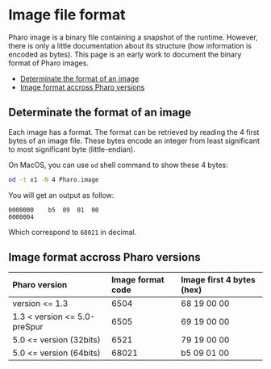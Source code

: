 # Image file format
Pharo image is a binary file containing a snapshot of the runtime.
However, there is only a little documentation about its structure (how information is encoded as bytes).
This page is an early work to document the binary format of Pharo images.

- [Determinate the format of an image](#determinate-the-format-of-an-image)
- [Image format accross Pharo versions](#image-format-accross-pharo-versions)

## Determinate the format of an image
Each image has a format. The format can be retrieved by reading the 4 first bytes of an image file.
These bytes encode an integer from least significant to most significant byte (little-endian).

On MacOS, you can use `od` shell command to show these 4 bytes:

```bash
od -t x1 -N 4 Pharo.image
```

You will get an output as follow:

```
0000000    b5  09  01  00                                                
0000004
```

Which correspond to `68021` in decimal.

## Image format accross Pharo versions

| Pharo version                | Image format code | Image first 4 bytes (hex) |
|:-----------------------------|:------------------|:--------------------------|
| version <= 1.3               | 6504              | 68  19  00  00            |
| 1.3 < version <= 5.0-preSpur | 6505              | 69  19  00  00            |
| 5.0 <= version (32bits)      | 6521              | 79  19  00  00            |
| 5.0 <= version (64bits)      | 68021             | b5  09  01  00            |
